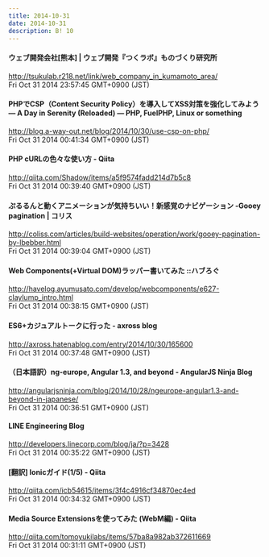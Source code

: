 ```yaml
---
title: 2014-10-31
date: 2014-10-31
description: B! 10
---
```


#### ウェブ開発会社[熊本] | ウェブ開発『つくラボ』ものづくり研究所
http://tsukulab.r218.net/link/web_company_in_kumamoto_area/<br>
Fri Oct 31 2014 23:57:45 GMT+0900 (JST)<br>


#### PHPでCSP（Content Security Policy）を導入してXSS対策を強化してみよう — A Day in Serenity (Reloaded) — PHP, FuelPHP, Linux or something
http://blog.a-way-out.net/blog/2014/10/30/use-csp-on-php/<br>
Fri Oct 31 2014 00:41:34 GMT+0900 (JST)<br>


#### PHP cURLの色々な使い方 - Qiita
http://qiita.com/Shadow/items/a5f9574fadd214d7b5c8<br>
Fri Oct 31 2014 00:39:40 GMT+0900 (JST)<br>


####   ぷるるんと動くアニメーションが気持ちいい！新感覚のナビゲーション -Gooey pagination | コリス
http://coliss.com/articles/build-websites/operation/work/gooey-pagination-by-lbebber.html<br>
Fri Oct 31 2014 00:39:04 GMT+0900 (JST)<br>


#### Web Components(+Virtual DOM)ラッパー書いてみた ::ハブろぐ
http://havelog.ayumusato.com/develop/webcomponents/e627-claylump_intro.html<br>
Fri Oct 31 2014 00:38:15 GMT+0900 (JST)<br>


#### ES6+カジュアルトークに行った - axross blog
http://axross.hatenablog.com/entry/2014/10/30/165600<br>
Fri Oct 31 2014 00:37:48 GMT+0900 (JST)<br>


#### （日本語訳）ng-europe, Angular 1.3, and beyond - AngularJS Ninja Blog
http://angularjsninja.com/blog/2014/10/28/ngeurope-angular1.3-and-beyond-in-japanese/<br>
Fri Oct 31 2014 00:36:51 GMT+0900 (JST)<br>


#### LINE Engineering Blog
http://developers.linecorp.com/blog/ja/?p=3428<br>
Fri Oct 31 2014 00:35:22 GMT+0900 (JST)<br>


#### [翻訳] Ionicガイド(1/5) - Qiita
http://qiita.com/icb54615/items/3f4c4916cf34870ec4ed<br>
Fri Oct 31 2014 00:34:32 GMT+0900 (JST)<br>


#### Media Source Extensionsを使ってみた (WebM編) - Qiita
http://qiita.com/tomoyukilabs/items/57ba8a982ab372611669<br>
Fri Oct 31 2014 00:31:11 GMT+0900 (JST)<br>


